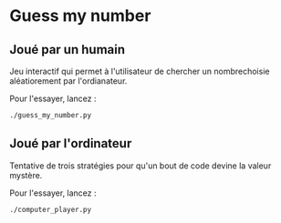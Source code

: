 # Guess my number 

## Joué par un humain

Jeu interactif qui permet à l'utilisateur de chercher un nombrechoisie aléatiorement  par l'ordianateur.

Pour l'essayer, lancez :

```bash
./guess_my_number.py
```

## Joué par l'ordinateur 

Tentative de trois stratégies pour qu'un bout de code devine la valeur mystère.

Pour l'essayer, lancez :

```bash
./computer_player.py
```
